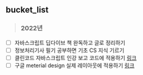 ## bucket_list

> ### 2022년
- [ ] 자바스크립트 딥다이브 책 완독하고 글로 정리하기  
- [ ] 정보처리기사 필기 공부하면 기초 CS 지식 기르기  
- [ ] 클린코드 자바스크립트 인강 보고 코드에 적용하기 [링크](https://www.udemy.com/course/clean-code-js/)  
- [ ] 구글 meterial design 실제 레이아웃에 적용하기 [링크](https://material.io/)
